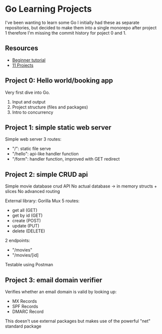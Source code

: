 # Go Learning Projects

I've been wanting to learn some Go
I initially had these as separate repositories, but decided to make them into a single monorepo after project 1 therefore I'm missing the commit history for poject 0 and 1.

## Resources

- [Beginner tutorial](https://www.youtube.com/watch?v=yyUHQIec83I)
- [11 Projects](https://www.youtube.com/watch?v=jFfo23yIWac)

## Project 0: Hello world/booking app

Very first dive into Go.

1. Input and output
2. Project structure (files and packages)
3. Intro to concurrency

## Project 1: simple static web server

Simple web server
3 routes:

- "/": static file serve
- "/hello": api-like handler function
- "/form": handler function, improved with GET redirect

## Project 2: simple CRUD api

Simple movie database crud API
No actual database -> in memory structs + slices
No advanced routing

External library: Gorilla Mux
5 routes:

- get all (GET)
- get by id (GET)
- create (POST)
- update (PUT)
- delete (DELETE)

2 endpoints:

- "/movies"
- "/movies/[id]

Testable using Postman

## Project 3: email domain verifier

Verifies whether an email domain is valid by looking up:

- MX Records
- SPF Records
- DMARC Record

This doesn't use external packages but makes use of the powerful "net" standard package
